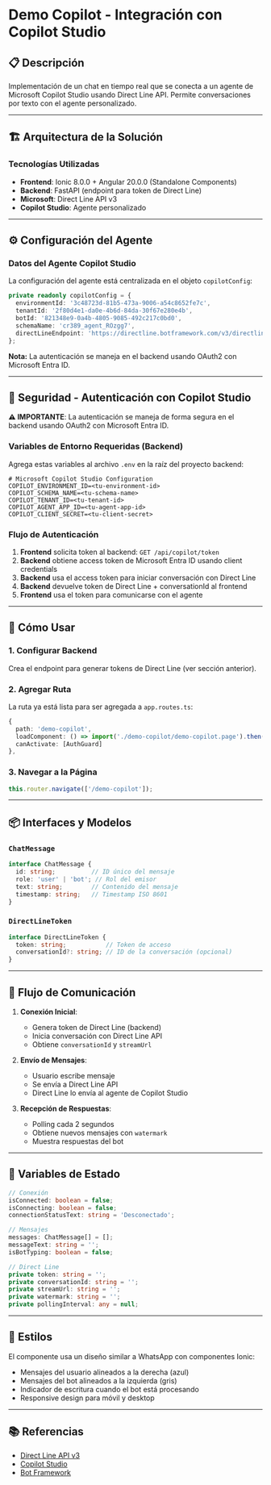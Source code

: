 # Demo Copilot - Integración con Copilot Studio

## 📋 Descripción

Implementación de un chat en tiempo real que se conecta a un agente de Microsoft Copilot Studio usando Direct Line API. Permite conversaciones por texto con el agente personalizado.

---

## 🏗️ Arquitectura de la Solución

### Tecnologías Utilizadas

- **Frontend**: Ionic 8.0.0 + Angular 20.0.0 (Standalone Components)
- **Backend**: FastAPI (endpoint para token de Direct Line)
- **Microsoft**: Direct Line API v3
- **Copilot Studio**: Agente personalizado

---

## ⚙️ Configuración del Agente

### Datos del Agente Copilot Studio

La configuración del agente está centralizada en el objeto `copilotConfig`:

```typescript
private readonly copilotConfig = {
  environmentId: '3c48723d-81b5-473a-9006-a54c8652fe7c',
  tenantId: '2f80d4e1-da0e-4b6d-84da-30f67e280e4b',
  botId: '821348e9-0a4b-4805-9085-492c217c0bd0',
  schemaName: 'cr389_agent_ROzgg7',
  directLineEndpoint: 'https://directline.botframework.com/v3/directline',
};
```

**Nota:** La autenticación se maneja en el backend usando OAuth2 con Microsoft Entra ID.

---

## 🔐 Seguridad - Autenticación con Copilot Studio

**⚠️ IMPORTANTE**: La autenticación se maneja de forma segura en el backend usando OAuth2 con Microsoft Entra ID.

### Variables de Entorno Requeridas (Backend)

Agrega estas variables al archivo `.env` en la raíz del proyecto backend:

```env
# Microsoft Copilot Studio Configuration
COPILOT_ENVIRONMENT_ID=<tu-environment-id>
COPILOT_SCHEMA_NAME=<tu-schema-name>
COPILOT_TENANT_ID=<tu-tenant-id>
COPILOT_AGENT_APP_ID=<tu-agent-app-id>
COPILOT_CLIENT_SECRET=<tu-client-secret>
```

### Flujo de Autenticación

1. **Frontend** solicita token al backend: `GET /api/copilot/token`
2. **Backend** obtiene access token de Microsoft Entra ID usando client credentials
3. **Backend** usa el access token para iniciar conversación con Direct Line
4. **Backend** devuelve token de Direct Line + conversationId al frontend
5. **Frontend** usa el token para comunicarse con el agente

---

## 🚀 Cómo Usar

### 1. Configurar Backend

Crea el endpoint para generar tokens de Direct Line (ver sección anterior).

### 2. Agregar Ruta

La ruta ya está lista para ser agregada a `app.routes.ts`:

```typescript
{
  path: 'demo-copilot',
  loadComponent: () => import('./demo-copilot/demo-copilot.page').then( m => m.DemoCopilotPage),
  canActivate: [AuthGuard]
},
```

### 3. Navegar a la Página

```typescript
this.router.navigate(['/demo-copilot']);
```

---

## 📦 Interfaces y Modelos

### `ChatMessage`
```typescript
interface ChatMessage {
  id: string;          // ID único del mensaje
  role: 'user' | 'bot'; // Rol del emisor
  text: string;        // Contenido del mensaje
  timestamp: string;   // Timestamp ISO 8601
}
```

### `DirectLineToken`
```typescript
interface DirectLineToken {
  token: string;           // Token de acceso
  conversationId?: string; // ID de la conversación (opcional)
}
```

---

## 🔄 Flujo de Comunicación

1. **Conexión Inicial**:
   - Genera token de Direct Line (backend)
   - Inicia conversación con Direct Line API
   - Obtiene `conversationId` y `streamUrl`

2. **Envío de Mensajes**:
   - Usuario escribe mensaje
   - Se envía a Direct Line API
   - Direct Line lo envía al agente de Copilot Studio

3. **Recepción de Respuestas**:
   - Polling cada 2 segundos
   - Obtiene nuevos mensajes con `watermark`
   - Muestra respuestas del bot

---

## 🔧 Variables de Estado

```typescript
// Conexión
isConnected: boolean = false;
isConnecting: boolean = false;
connectionStatusText: string = 'Desconectado';

// Mensajes
messages: ChatMessage[] = [];
messageText: string = '';
isBotTyping: boolean = false;

// Direct Line
private token: string = '';
private conversationId: string = '';
private streamUrl: string = '';
private watermark: string = '';
private pollingInterval: any = null;
```

---

## 🎨 Estilos

El componente usa un diseño similar a WhatsApp con componentes Ionic:
- Mensajes del usuario alineados a la derecha (azul)
- Mensajes del bot alineados a la izquierda (gris)
- Indicador de escritura cuando el bot está procesando
- Responsive design para móvil y desktop

---

## 📚 Referencias

- [Direct Line API v3](https://docs.microsoft.com/en-us/azure/bot-service/rest-api/bot-framework-rest-direct-line-3-0-concepts)
- [Copilot Studio](https://learn.microsoft.com/en-us/microsoft-copilot-studio/)
- [Bot Framework](https://dev.botframework.com/)

